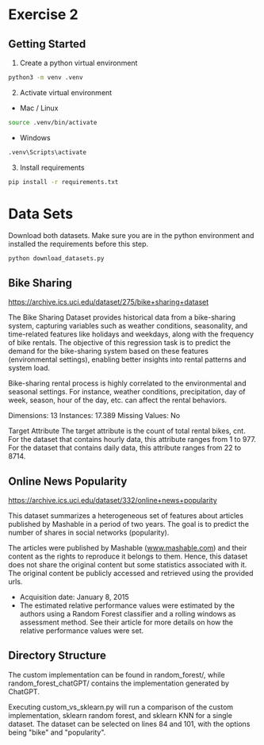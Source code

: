 # Exercise 2

## Getting Started

1. Create a python virtual environment

```sh
python3 -m venv .venv
```

2. Activate virtual environment 

- Mac / Linux

```sh
source .venv/bin/activate
```

- Windows

```sh
.venv\Scripts\activate
```

3. Install requirements

```sh
pip install -r requirements.txt
```

# Data Sets

Download both datasets. Make sure you are in the python environment and installed the requirements before this step.
```shell
python download_datasets.py
```

## Bike Sharing
https://archive.ics.uci.edu/dataset/275/bike+sharing+dataset

The Bike Sharing Dataset provides historical data from a bike-sharing system, capturing variables such as weather conditions, seasonality, and time-related features like holidays and weekdays, along with the frequency of bike rentals. The objective of this regression task is to predict the demand for the bike-sharing system based on these features (environmental settings), enabling better insights into rental patterns and system load.

Bike-sharing rental process is highly correlated to the environmental and seasonal settings. For instance, weather conditions, precipitation, day of week, season, hour of the day, etc. can affect the rental behaviors.

Dimensions: 13
Instances: 17.389
Missing Values: No

Target Attribute
The target attribute is the count of total rental bikes, cnt. For the dataset that contains hourly data, this attribute ranges from 1 to 977. For the dataset that contains daily data, this attribute ranges from 22 to 8714.


## Online News Popularity

https://archive.ics.uci.edu/dataset/332/online+news+popularity

This dataset summarizes a heterogeneous set of features about articles published by Mashable in a period of two years. The goal is to predict the number of shares in social networks (popularity).

The articles were published by Mashable (www.mashable.com) and their content as the rights to reproduce it belongs to them. Hence, this dataset does not share the original content but some statistics associated with it. The original content be publicly accessed and retrieved using the provided urls.
* Acquisition date: January 8, 2015
* The estimated relative performance values were estimated by the authors using a Random Forest classifier and a rolling windows as assessment method.  See their article for more details on how the relative performance values were set.

## Directory Structure
The custom implementation can be found in random_forest/, while random_forest_chatGPT/ contains the implementation generated by ChatGPT.

Executing custom_vs_sklearn.py will run a comparison of the custom implementation, sklearn random forest, and sklearn KNN for a single dataset. The dataset can be selected on lines 84 and 101, with the options being "bike" and "popularity".